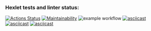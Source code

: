 ### Hexlet tests and linter status:
[![Actions Status](https://github.com/Evgeniy3/frontend-project-lvl1/workflows/hexlet-check/badge.svg)](https://github.com/Evgeniy3/frontend-project-lvl1/actions)
[![Maintainability](https://api.codeclimate.com/v1/badges/a99a88d28ad37a79dbf6/maintainability)](https://codeclimate.com/github/codeclimate/codeclimate/maintainability)
![example workflow](https://github.com/<OWNER>/<REPOSITORY>/actions/workflows/<WORKFLOW_FILE>/badge.svg)
 [![asciicast](https://asciinema.org/a/486279.svg)](https://asciinema.org/a/486279)
 [![asciicast](https://asciinema.org/a/486659.svg)](https://asciinema.org/a/486659)
 [![asciicast](https://asciinema.org/a/486975.svg)](https://asciinema.org/a/486975)